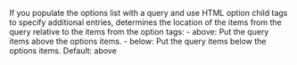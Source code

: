 If you populate the options list with a query and use HTML
            option child tags to specify additional entries, determines
            the location of the items from the query relative to the items
            from the option tags:
             - above: Put the query items above the options items.
             - below: Put the query items below the options items.
            Default: above